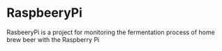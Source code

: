RaspbeeryPi
===========

RasbeeryPi is a project for monitoring the fermentation process of home brew beer with the Raspberry Pi
